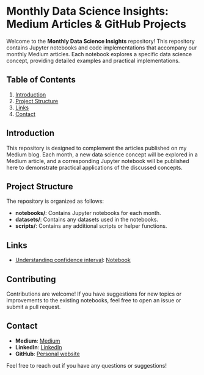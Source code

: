 # Monthly Data Science Insights: Medium Articles & GitHub Projects

Welcome to the **Monthly Data Science Insights** repository! This repository contains Jupyter notebooks and code implementations that accompany our monthly Medium articles. Each notebook explores a specific data science concept, providing detailed examples and practical implementations.

## Table of Contents

1. [Introduction](#introduction)
2. [Project Structure](#project-structure)
3. [Links](#links)
4. [Contact](#contact)

## Introduction

This repository is designed to complement the articles published on my Medium blog. Each month, a new data science concept will be explored in a Medium article, and a corresponding Jupyter notebook will be published here to demonstrate practical applications of the discussed concepts.

## Project Structure

The repository is organized as follows:


- **notebooks/**: Contains Jupyter notebooks for each month.
- **datasets/**: Contains any datasets used in the notebooks.
- **scripts/**: Contains any additional scripts or helper functions.

## Links

- [Understanding confidence interval](https://medium.com/@cartelgouabou/understanding-confidence-intervals-in-medical-task-prediction-c7694a1d3205): [Notebook](https://medium.com/@cartelgouabou/understanding-confidence-intervals-in-medical-task-prediction-c7694a1d3205)

## Contributing

Contributions are welcome! If you have suggestions for new topics or improvements to the existing notebooks, feel free to open an issue or submit a pull request.


## Contact

- **Medium**: [Medium](https://medium.com/@yourprofile)
- **LinkedIn**: [LinkedIn](https://www.linkedin.com/in/yourprofile)
- **GitHub**: [Personal website](https://github.com/yourprofile)

Feel free to reach out if you have any questions or suggestions!
